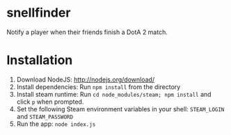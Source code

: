 snellfinder
===========

Notify a player when their friends finish a DotA 2 match.

# Installation

1. Download NodeJS: http://nodejs.org/download/
1. Install dependencies: Run `npm install` from the directory
1. Install steam runtime: Run `cd node_modules/steam; npm install` and click `p` when prompted.
1. Set the following Steam environment variables in your shell: `STEAM_LOGIN` and `STEAM_PASSWORD`
1. Run the app: `node index.js`